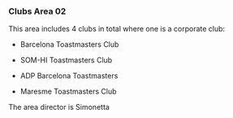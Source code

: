 ### Clubs Area 02

This area includes 4 clubs in total where one is a corporate club:

* Barcelona Toastmasters Club

* SOM-HI Toastmasters Club

* ADP Barcelona Toastmasters

* Maresme Toastmasters Club

The area director is Simonetta
